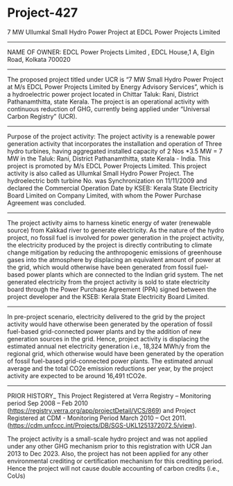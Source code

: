 # Project-427
7 MW Ullumkal Small Hydro Power Project at EDCL Power Projects Limited
_________________
NAME OF OWNER:
EDCL Power Projects Limited ,
EDCL House,1 A, Elgin Road,
Kolkata 700020
___________
The proposed project titled under UCR is “7 MW Small Hydro Power Project at M/s EDCL Power Projects
Limited by Energy Advisory Services”, which is a hydroelectric power project located in Chittar Taluk:
Rani, District Pathanamthitta, state Kerala. The project is an operational activity with continuous reduction
of GHG, currently being applied under “Universal Carbon Registry” (UCR).
_____________
Purpose of the project activity:
The project activity is a renewable power generation activity that incorporates the installation and
operation of Three hydro turbines, having aggregated installed capacity of 2 Nos *3.5 MW = 7 MW in
the Taluk: Rani, District Pathanamthitta, state Kerala - India. This project is promoted by M/s EDCL
Power Projects Limited. This project activity is also called as Ullumkal Small Hydro Power Project.
The hydroelectric both turbine No. was Synchronization on 11/11/2009 and declared the Commercial
Operation Date by KSEB: Kerala State Electricity Board Limited on Company Limited, with whom the
Power Purchase Agreement was concluded.
__________________
The project activity aims to harness kinetic energy of water (renewable source) from Kakkad river to
generate electricity. As the nature of the hydro project, no fossil fuel is involved for power generation in
the project activity, the electricity produced by the project is directly contributing to climate change
mitigation by reducing the anthropogenic emissions of greenhouse gases into the atmosphere by
displacing an equivalent amount of power at the grid, which would otherwise have been generated from
fossil fuel-based power plants which are connected to the Indian grid system.
The net generated electricity from the project activity is sold to state electricity board through the Power
Purchase Agreement (PPA) signed between the project developer and the KSEB: Kerala State Electricity
Board Limited.
__________________
In pre-project scenario, electricity delivered to the grid by the project activity would have otherwise been
generated by the operation of fossil fuel-based grid-connected power plants and by the addition of new
generation sources in the grid.
Hence, project activity is displacing the estimated annual net electricity generation i.e., 18,324 MWh/y
from the regional grid, which otherwise would have been generated by the operation of fossil fuel-based
grid-connected power plants. The estimated annual average and the total CO2e emission reductions per
year, by the project activity are expected to be around 16,491 tCO2e.
______________
PRIOR HISTORY_
This Project Registered at Verra Registry – Monitoring period Sep 2008 – Feb 2010
(https://registry.verra.org/app/projectDetail/VCS/869) and Project Registered at CDM - Monitoring
Period March 2010 – Oct 2011. (https://cdm.unfccc.int/Projects/DB/SGS-UKL1251372072.5/view).

The project activity is a small-scale hydro project and was not applied under any other GHG mechanism
prior to this registration with UCR Jan 2013 to Dec 2023. Also, the project has not been applied for any
other environmental crediting or certification mechanism for this crediting period. Hence the project will not cause double accounting of carbon credits (i.e., CoUs)
